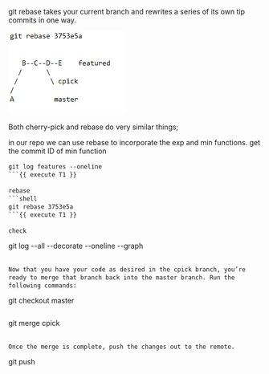 git rebase takes your current branch and rewrites a series of
its own tip commits in one way.  

![rebase](./assets/rebase.png)


Both cherry-pick and rebase do very similar things;   

in our repo we can use rebase to incorporate the exp and min functions.
get the commit ID of min function 
```shell
git log features --oneline
```{{ execute T1 }}

rebase
```shell
git rebase 3753e5a
```{{ execute T1 }}

check 

```
git log --all --decorate --oneline --graph
```{{ execute T1 }}

Now that you have your code as desired in the cpick branch, you’re
ready to merge that branch back into the master branch. Run the
following commands:

```
git checkout master
```{{ execute T1 }}

```
git merge cpick
```{{ execute T1 }}

Once the merge is complete, push the changes out to the remote.

```
git push
```{{ execute T1 }}








